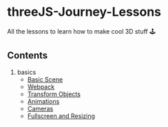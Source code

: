 # threeJS-Journey-Lessons

All the lessons to learn how to make cool 3D stuff 🕹️

## Contents

1. basics
   - [Basic Scene](./lesson-content/01-basics/01-basic-scene/basic-scene.md)
   - [Webpack](./lesson-content/01-basics/02-webpack/readme.md)
   - [Transform Objects](./lesson-content/01-basics/03-transform-objects/readme.md)
   - [Animations](./lesson-content/01-basics/04-animations/readme.md)
   - [Cameras](./lesson-content/01-basics/05-cameras/readme.md)
   - [Fullscreen and Resizing](./lesson-content/01-basics/06-fullscreen-and-resizing/readme.md)

